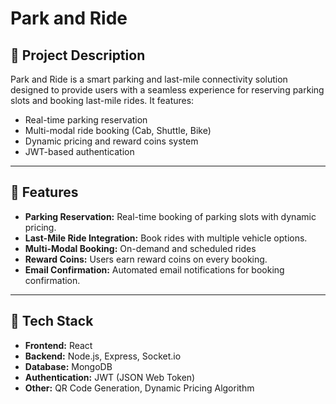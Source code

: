 # Park and Ride

## 📘 Project Description
Park and Ride is a smart parking and last-mile connectivity solution designed to provide users with a seamless experience for reserving parking slots and booking last-mile rides. It features:
- Real-time parking reservation
- Multi-modal ride booking (Cab, Shuttle, Bike)
- Dynamic pricing and reward coins system
- JWT-based authentication

---

## 🚀 Features
- **Parking Reservation:** Real-time booking of parking slots with dynamic pricing.
- **Last-Mile Ride Integration:** Book rides with multiple vehicle options.
- **Multi-Modal Booking:** On-demand and scheduled rides 
- **Reward Coins:** Users earn reward coins on every booking.
- **Email Confirmation:** Automated email notifications for booking confirmation.

---

## 🔧 Tech Stack
- **Frontend:** React
- **Backend:** Node.js, Express, Socket.io
- **Database:** MongoDB
- **Authentication:** JWT (JSON Web Token)
- **Other:** QR Code Generation, Dynamic Pricing Algorithm